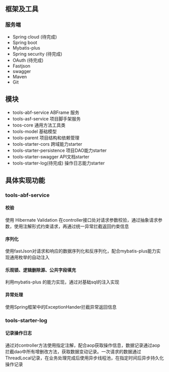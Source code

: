 ## 框架及工具

### 服务端

- Spring cloud (待完成)
- Spring boot 
- Mybatis-plus
- Spring security (待完成)
- OAuth (待完成)
- Fastjson
- swagger
- Maven
- Git

## 模块

- tools-abf-service  ABFrame 服务
- tools-asf-service  项目脚手架服务
- toos-core 通用方法工具类
- tools-model 基础模型
- tools-parent 项目结构和依赖管理
- tools-starter-cors 跨域能力starter
- tools-starter-persistence 项目DAO能力starter
- tools-starter-swagger API文档starter
- tools-starter-log(待完成)  操作日志能力starter

## 具体实现功能

### tools-abf-service

#### 校验

使用 Hibernate Validation 在controller接口处对请求参数校验，通过抽象请求参数，使用注解形式约束请求，再通过统一异常拦截返回约束信息

#### 序列化

使用fastJson对请求和响应的数据序列化和反序列化，配合mybatis-plus能力实现通用枚举的自动注入

#### 乐观锁、逻辑删除源、公共字段填充

利用mybatis-plus 的能力实现，通过对基础sql的注入实现

#### 异常处理

使用Spring框架中的ExceptionHander拦截异常返回信息

### tools-starter-log

#### 记录操作日志

通过对controller方法使用指定注解，配合aop获取操作信息，数据记录通过aop拦截dao中所有增删改方法，获取数据变动记录。一次请求的数据通过ThreadLocal记录，在业务处理完成后使用异步线程池，在指定时间后异步持久化操作记录